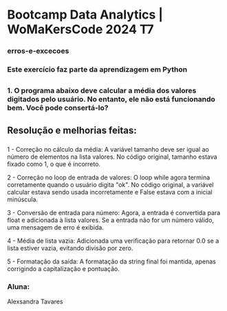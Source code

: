 # Bootcamp Data Analytics | WoMaKersCode 2024 T7 

### erros-e-excecoes

### Este exercício faz parte da aprendizagem em Python 

##

### 1. O programa abaixo deve calcular a média dos valores digitados pelo usuário. No entanto, ele não está funcionando bem. Você pode consertá-lo?

##

## Resolução e melhorias feitas:

### 

1 - Correção no cálculo da média: A variável tamanho deve ser igual ao número de elementos na lista valores. No código original, tamanho estava fixado como 1, o que é incorreto.

2 - Correção no loop de entrada de valores: O loop while agora termina corretamente quando o usuário digita "ok". No código original, a variável calcular estava sendo usada incorretamente e False estava com a inicial minúscula.

3 - Conversão de entrada para número: Agora, a entrada é convertida para float e adicionada à lista valores. Se a entrada não for um número válido, uma mensagem de erro é exibida.

4 - Média de lista vazia: Adicionada uma verificação para retornar 0.0 se a lista estiver vazia, evitando divisão por zero.

5 - Formatação da saída: A formatação da string final foi mantida, apenas corrigindo a capitalização e pontuação.

### Aluna:

Alexsandra Tavares
